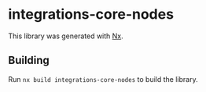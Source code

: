 # integrations-core-nodes

This library was generated with [Nx](https://nx.dev).

## Building

Run `nx build integrations-core-nodes` to build the library.

